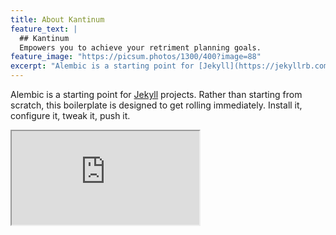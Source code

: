 ```yaml
---
title: About Kantinum
feature_text: |
  ## Kantinum
  Empowers you to achieve your retriment planning goals. 
feature_image: "https://picsum.photos/1300/400?image=88"
excerpt: "Alembic is a starting point for [Jekyll](https://jekyllrb.com/) projects. Rather than starting from scratch, this boilerplate is designed to get the ball rolling immediately. Install it, configure it, tweak it, push it."
---
```


Alembic is a starting point for [Jekyll](https://jekyllrb.com/) projects. Rather than starting from scratch, this boilerplate is designed to get rolling immediately. Install it, configure it, tweak it, push it.


<iframe src="https://www.w3schools.com" title="W3Schools Free Online Web Tutorials">
</iframe>